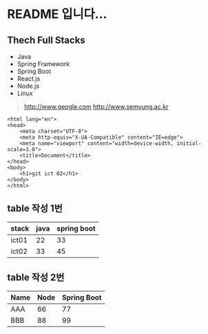 #  README 입니다...

## Thech Full Stacks

- Java
- Spring Framework
- Spring Boot
- React.js
- Node.js
- Linux
  
> http://www.geogle.com
> http://www.semyung.ac.kr

``` <!DOCTYPE html>
<html lang="en">
<head>
    <meta charset="UTF-8">
    <meta http-equiv="X-UA-Compatible" content="IE=edge">
    <meta name="viewport" content="width=device-width, initial-scale=1.0">
    <title>Document</title>
</head>
<body>
    <h1>git ict 02</h1>
</body>
</html>

```

## table 작성 1번 
|stack|java|spring boot|
|-|-|-|
|ict01|22|33|
|ict02|33|45|

## table  작성 2번
| Name | Node | Spring Boot |
|------|------|-------------|
| AAA  | 66   | 77          |
| BBB  | 88   | 99          |